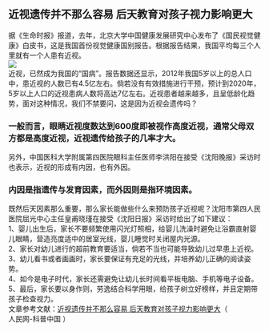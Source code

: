 ## 近视遗传并不那么容易 后天教育对孩子视力影响更大  
据《生命时报》报道，去年，北京大学中国健康发展研究中心发布了《国民视觉健康》白皮书，这是我国首份视觉健康国别报告。根据报告结果，我国平均每三个人里就有一个人患有近视。  
![](http://cdncms.v-keep.cn/wp-content/uploads/2020/03/timg-82-1024x433.jpg)  
近视，已然成为我国的“国病”。报告数据还显示，2012年我国5岁以上的总人口中，患近视的人数已有4.5亿左右。倘若没有有效措施进行干预，预计到2020年，5岁以上人口的近视患病人数将高达7亿左右。近视患者越来越多，且呈低龄化趋势，面对这种情况，我们不禁要问，这是因为近视会遗传吗？  
### 一般而言，眼睛近视度数达到600度即被视作高度近视，通常父母双方都是高度近视，近视遗传给孩子的几率才大。  
另外，中国医科大学附属第四医院眼科主任医师李洪阳在接受《沈阳晚报》采访时也表示，近视的形成有内因，也有外因。  
### 内因是指遗传与发育因素，而外因则是指环境因素。  
既然后天因素那么重要，那么家长能做些什么来预防孩子近视呢？沈阳市第四人民医院屈光中心主任皇甫晓瑾在接受《沈阳日报》采访时给出了如下建议：  
1、婴儿出生后，家长不要频繁使用闪光灯照相，给婴儿洗澡时避免让浴霸直射婴儿眼睛，营造亮度适中的居室光线，婴儿睡觉时关闭屋内光源。  
2、家长对幼儿进行的超前教育要适当，倘若不当也可能导致幼儿过早患上近视。  
3、幼儿看书或者画画时，家长要保证有充足的光线，并培养幼儿正确的阅读姿势。  
4、如今是电子时代，家长还需避免让幼儿长时间看平板电脑、手机等电子设备。  
5、最后，家长要以身作则，劳逸结合科学用眼，给孩子树立好榜样，并且定期带孩子检查视力。  
文章参考文献：<a href="http://health.people.com.cn/n1/2017/0519/c404177-29287758.html">近视遗传并不那么容易&nbsp;后天教育对孩子视力影响更大</a>（ <br>人民网-科普中国 ）  
